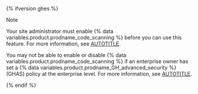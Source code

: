 {% ifversion ghes %}

> [!NOTE]
> Your site administrator must enable {% data variables.product.prodname_code_scanning %} before you can use this feature. For more information, see [AUTOTITLE](/admin/code-security/managing-github-advanced-security-for-your-enterprise/configuring-code-scanning-for-your-appliance).
>
> You may not be able to enable or disable {% data variables.product.prodname_code_scanning %} if an enterprise owner has set a {% data variables.product.prodname_GH_advanced_security %} (GHAS) policy at the enterprise level. For more information, see [AUTOTITLE](/admin/policies/enforcing-policies-for-your-enterprise/enforcing-policies-for-code-security-and-analysis-for-your-enterprise).

{% endif %}
